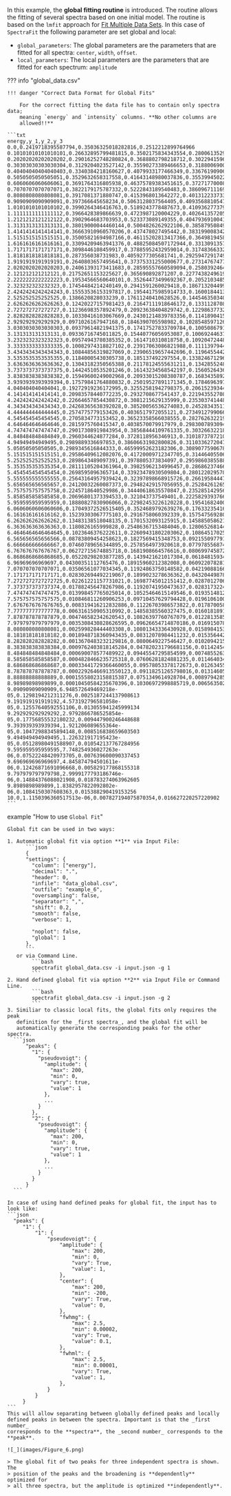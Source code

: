 In this example, the **global fitting routine** is introduced. The routine
allows the fitting of several spectra based on one initial model. The routine is
based on the `lmfit` approach for [Fit Multiple Data Sets][2]. In this case of
`SpectraFit` the following parameter are set global and local:

- `global_parameters`: The global parameters are the parameters that are fitted
  for all spectra: `center`, `width`, `offset`.
- `local_parameters`: The local parameters are the parameters that are fitted
  for each spectrum: `amplitude`

??? info "global_data.csv"

    !!! danger "Correct Data Format for Global Fits"

        For the correct fitting the data file has to contain only spectra data;
        meaning `energy` and `intensity` columns. **No other columns are
        allowed!!**

    ```txt
    energy,y_1,y_2,y_3
    0.0,0.2419718395587794,0.35036325018282816,0.2512212899764966
    0.10101010101010101,0.26632895799481815,0.3502175834343554,0.28006135290389794
    0.20202020202020202,0.29016252748280824,0.3688802798218712,0.30229415962900624
    0.30303030303030304,0.3129204023527142,0.35590273389466653,0.31880069003423034
    0.40404040404040403,0.3340384218160627,0.4079933177466349,0.336761909067558
    0.5050505050505051,0.3529632658317558,0.41643148980037836,0.35539945022604585
    0.6060606060606061,0.3691764316805938,0.46375789383451615,0.37271770008458227
    0.7070707070707071,0.3822179175787332,0.5222843189540483,0.3860967111690663
    0.8080808080808081,0.3917081371880747,0.4153968013642272,0.4013122337333337
    0.9090909090909091,0.397366645658234,0.5063128037564405,0.4093568810547312
    1.0101010101010102,0.3990264346416763,0.5189243778487673,0.41093627737932836
    1.1111111111111112,0.3966428389866639,0.4723987120004229,0.40264135720513744
    1.2121212121212122,0.3902964683703953,0.523373089149355,0.40479369100416324
    1.3131313131313131,0.38019000044460144,0.5004826262922106,0.3858795084933437
    1.4141414141414141,0.36663910960570206,0.437478027495442,0.3831990083425011
    1.5151515151515151,0.35005821694987166,0.46115202813417366,0.3649819458319575
    1.6161616161616161,0.33094209463941376,0.48825084507172944,0.33130913571620707
    1.7171717171717171,0.3098446108459917,0.37885952432959014,0.31748366332749206
    1.8181818181818181,0.287356038731983,0.4059277305681741,0.29259472917496165
    1.9191919191919191,0.2640803657495641,0.37375331255000677,0.27314767477281415
    2.0202020202020203,0.24061393173411683,0.28595557660589094,0.2580392464764451
    2.121212121212121,0.21752651153225627,0.365690892871207,0.2277438249619412
    2.2222222222222223,0.19534566560640101,0.35264473499692367,0.20521034856723713
    2.323232323232323,0.17454484214240149,0.2941591260029418,0.18671320449947262
    2.4242424242424243,0.15553536153197817,0.19544175985914733,0.16001844132350285
    2.525252525252525,0.1386620828033239,0.17611240410628526,0.14454635034071794
    2.6262626262626263,0.12420227157981423,0.21647111918646172,0.13311287088664925
    2.727272727272727,0.11236698357892479,0.20923638404829742,0.12298637732616499
    2.8282828282828283,0.10330416103067669,0.24301214839783356,0.1141890415115003
    2.929292929292929,0.0971026167947168,0.1846390705598982,0.10285485971267169
    3.0303030303030303,0.09379614821941375,0.17417527833709784,0.10050867917308377
    3.131313131313131,0.09336716745011825,0.15440776056953087,0.10069244637808268
    3.2323232323232323,0.09574943780385352,0.1614710310818758,0.10920472448510052
    3.3333333333333335,0.10082974318827102,0.23917063086821988,0.11113979445013676
    3.4343434343434343,0.10844856319827069,0.23906519657442696,0.11964554423637763
    3.5353535353535355,0.11840005430305738,0.185137492297554,0.13382467129696818
    3.6363636363636362,0.13043182350565388,0.21178124555631211,0.1342855248182133
    3.7373737373737375,0.14424510535201246,0.16143234568542197,0.1560526436789465
    3.8383838383838382,0.15949600249002968,0.20933015208380787,0.1683435892119578
    3.9393939393939394,0.17579841764880832,0.25019527891171345,0.1784696397037549
    4.040404040404041,0.19272919236172995,0.32552581942798375,0.20615239344598849
    4.141414141414141,0.20983578440772235,0.2932708677541437,0.22194355270855873
    4.242424242424242,0.22664657854430872,0.3081215629135999,0.23530374144895616
    4.343434343434343,0.24268365638392028,0.38520056536274083,0.2452834351104565
    4.444444444444445,0.2574775779153426,0.4036517972055121,0.2734912799066593
    4.545454545454545,0.2705834773153452,0.36523358566038555,0.2827626322195374
    4.646464646464646,0.2815975760415347,0.4038570079917979,0.2983007893094095
    4.747474747474747,0.29017308919843954,0.38568444109761335,0.3032663221822144
    4.848484848484849,0.2960344624877284,0.3728118956346913,0.3101873787210576
    4.94949494949495,0.2989889336697853,0.38606631982800826,0.311033627204741
    5.05050505050505,0.2989345616844333,0.46599952623182306,0.30890775906787193
    5.151515151515151,0.29586409612082076,0.41720009712347705,0.31446405506941183
    5.252525252525253,0.2898643489097391,0.3978805373834097,0.29598603855889627
    5.353535353535354,0.28111105204361964,0.39825962134996457,0.28686237466767855
    5.454545454545454,0.2698595096365714,0.33923478930509804,0.28012202957855487
    5.555555555555555,0.25643164957939424,0.32397898668915726,0.2661958444768996
    5.656565656565657,0.24120032260087373,0.29482429157056955,0.2528426126583375
    5.757575757575758,0.2245718640529986,0.34440618635570847,0.23528514295626335
    5.858585858585858,0.20696801373394533,0.321043737549401,0.2225829393766783
    5.959595959595959,0.18880827830906066,0.22982453226120228,0.19541682400166696
    6.0606060606060606,0.17049372526515405,0.3524689792639276,0.17633235416182982
    6.161616161616162,0.15239303067775103,0.2916758060392339,0.15754756928059752
    6.262626262626262,0.13483138518048135,0.1701532093125915,0.14588505862135276
    6.363636363636363,0.1180826165999828,0.25486367153484046,0.1280652681440698
    6.4646464646464645,0.1023646376222611,0.22609431802203062,0.10864517025852855
    6.565656565656566,0.08783809454258623,0.1827569415348753,0.09215509779192388
    6.666666666666667,0.07460789656344895,0.2578564973920618,0.07797855687466268
    6.767676767676767,0.06272715674885718,0.1681908664576616,0.08069974587228344
    6.8686868686868685,0.05220298203877285,0.1439421621017304,0.06184815934481232
    6.96969696969697,0.04300351112765476,0.18915960212382008,0.06092207828108523
    7.070707070707071,0.03506561077034345,0.11924863750148582,0.04219088166179979
    7.171717171717171,0.028302694492219067,0.1899023278636362,0.04320449878330073
    7.2727272727272725,0.02261221157731021,0.16987745012151412,0.02870127060116931
    7.373737373737374,0.017882456478267986,0.11920741950473637,0.028317322454312833
    7.474747474747475,0.013998457765025014,0.10525464615149546,0.019351481239332922
    7.575757575757575,0.010846811260906253,0.09710457629794428,0.019610610074285557
    7.6767676767676765,0.008319416212832886,0.11226703986573822,0.01787005836621023
    7.777777777777778,0.006316150905310992,0.14858385560327475,0.016018189152513816
    7.878787878787879,0.004746582342620543,0.10826397760767079,0.012281358555432859
    7.979797979797979,0.0035308430828626595,0.09626654714870186,0.01691507822920174
    8.080808080808081,0.002599828444403308,0.10801343336430928,0.0158984153824461
    8.181818181818182,0.0018948718360943435,0.08312078984411232,0.015356442053566066
    8.282828282828282,0.0013670483232129816,0.0800649227546427,0.01020942150687729
    8.383838383838384,0.0009762403818145284,0.047820231796681156,0.01142454441107308
    8.484848484848484,0.000690078577489922,0.09445547295854599,0.007485526347581316
    8.585858585858587,0.0004828466235725318,0.07606281824881235,0.01146403478705961
    8.686868686868687,0.00033441729366460055,0.09578053378172673,0.01263455963109994
    8.787878787878787,0.00022926466913550123,0.09118251265798016,0.013146056664029184
    8.88888888888889,0.00015558023158815387,0.0751349614928704,0.008979428550340542
    8.98989898989899,0.00010450584235670396,0.10306972998885719,0.00656350219728153
    9.09090909090909,6.948572649469218e-05,0.1298194212311276,0.0025187244137908613
    9.191919191919192,4.573192796581058e-05,0.12557640592551106,0.013055941245999134
    9.292929292929292,2.9792866786525854e-05,0.17756855532180232,0.009447900246448688
    9.393939393939394,1.921206089655364e-05,0.10472988345894148,0.008516838659603503
    9.494949494949495,1.226321917195423e-05,0.05128980491588907,0.010542137767284956
    9.595959595959595,7.748254936027263e-06,0.07522248420973705,0.007639600090337453
    9.696969696969697,4.845874794501611e-06,0.12426871691096668,0.005829177868155318
    9.797979797979798,2.9999177793186746e-06,0.14884376088021908,0.018783274063962605
    9.8989898989899,1.8382957822092802e-06,0.1084150307608363,0.015388290419153256
    10.0,1.1150396360517513e-06,0.007827194075870354,0.016627220257220902
    ```

example "How to use `Global Fit`"

    Global fit can be used in two ways:

    1. Automatic global fit via option **1** via Input File:
          ```json
          {
          "settings": {
            "column": ["energy"],
            "decimal": ".",
            "header": 0,
            "infile": "data_global.csv",
            "outfile": "example_6",
            "oversampling": false,
            "separator": ",",
            "shift": 0.2,
            "smooth": false,
            "verbose": 1,

            "noplot": false,
            "global": 1
          },
          ```
       or via Command Line.
            ```bash
            spectrafit global_data.csv -i input.json -g 1
            ```
    2. Hand defined global fit via option **2** via Input File or Command Line.
            ```bash
            spectrafit global_data.csv -i input.json -g 2
            ```
    3. Similiar to classic local fits, the global fits only requires the peak
       definition for the _first spectra_, and the global fit will be
       automatically generate the corresponding peaks for the other spectra.
      ```json
          "peaks": {
            "1": {
              "pseudovoigt": {
                "amplitude": {
                  "max": 200,
                  "min": 0,
                  "vary": true,
                  "value": 1
                },
                ...
              }
            },
            "2": {
              "pseudovoigt": {
                "amplitude": {
                  "max": 200,
                  "min": 0,
                  "vary": true,
                  "value": 1
                },
                ...
              }
            }
          }
      ```

    In case of using hand defined peaks for global fit, the input has to look like:
    ```json
      "peaks": {
         "1": {
             "1": {
                 "pseudovoigt": {
                     "amplitude": {
                         "max": 200,
                         "min": 0,
                         "vary": True,
                         "value": 1,
                     },
                     "center": {
                         "max": 200,
                         "min": -200,
                         "vary": True,
                         "value": 0,
                     },
                     "fwhmg": {
                         "max": 2.5,
                         "min": 0.00002,
                         "vary": True,
                         "value": 0.1,
                     },
                     "fwhml": {
                         "max": 2.5,
                         "min": 0.00001,
                         "vary": True,
                         "value": 1,
                     },
                 }
             }
         }
    ```
    This will allow separating between globally defined peaks and locally
    defined peaks in between the spectra. Important is that the _first number_
    corresponds to the **spectra**, the _second number_ corresponds to the
    **peak**.

    ![_](images/Figure_6.png)

    > The global fit of two peaks for three independent spectra is shown. The
    > position of the peaks and the broadening is **dependently** optimized for
    > all three spectra, but the amplitude is optimized **independently**.

[1]: https://lmfit.github.io/lmfit-py/examples/example_fit_multi_datasets.html
[2]: ../../examples/example3/
